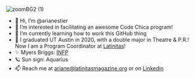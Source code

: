 ![zoomBG2 (1)](https://user-images.githubusercontent.com/84518950/131428442-6d8c94c4-69b0-4e8d-8352-02086e82bc1c.png)


- 👋 Hi, I’m @arianestier
- 👀 I’m interested in facilitating an awesome Code Chica program!
- 🌱 I’m currently learning how to work this GitHub thing
- 💞️ I graduated UT Austin in 2020, with a double major in Theatre & P.R.! Now I am a Program Coordinator at [Latinitas](https://latinitasonline.org/)!
- ✨ Myers Briggs: [INFP](https://www.16personalities.com/infp-personality) 
- 🪐 Sun sign: Aquarius 
- 📫 Reach me at ariane@latinitasmagazine.org or on [Linkedin](https://www.linkedin.com/in/ariane-stier-30ba48156/)

<!---
arianestier/arianestier is a ✨ special ✨ repository because its `README.md` (this file) appears on your GitHub profile.
You can click the Preview link to take a look at your changes.
--->
